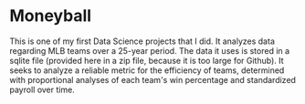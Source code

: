 # Moneyball
This is one of my first Data Science projects that I did. It analyzes data regarding MLB teams over a 25-year period. The data it uses is stored in a sqlite file (provided here in a zip file, because it is too large for Github). It seeks to analyze a reliable metric for the efficiency of teams, determined with proportional analyses of each team's win percentage and standardized payroll over time.
